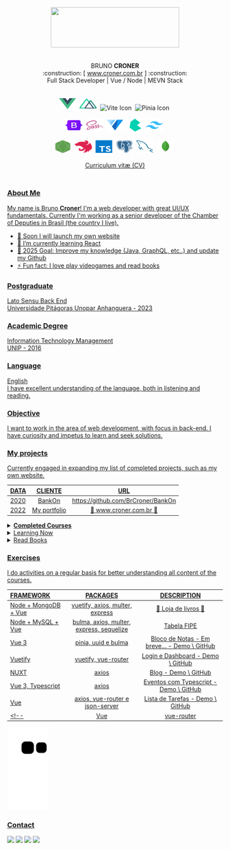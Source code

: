 <div></div><br>&nbsp


<div align="center"><img display="block" width="300" height="94,1" src="https://user-images.githubusercontent.com/15062920/214822601-c4d3d496-eddd-4857-bd7b-22fb061256fa.svg" pointer-events="none"></div>&nbsp

<div align="center"><p>BRUNO <b>CRONER</b> <br>
:construction:  [ <a href="www.croner.com.br" target="_blank">www.croner.com.br</a> ]  :construction: <br>
Full Stack Developer | Vue / Node | MEVN Stack</p>
</div>&nbsp

   <div align="center">
    <img alt="Vue.js Icon" height="30" width="40" src="https://raw.githubusercontent.com/devicons/devicon/master/icons/vuejs/vuejs-original.svg">&nbsp
    <img alt="Nuxt.js Icon" height="30" width="40" src="https://raw.githubusercontent.com/devicons/devicon/master/icons/nuxtjs/nuxtjs-original.svg">&nbsp
    <img alt="Vite Icon" height="30" width="40" src="https://vitejs.dev/logo.svg">&nbsp 
    <img alt="Pinia Icon" height="30" width="40" src="https://pinia.vuejs.org/logo.svg">&nbsp
   </div><br>
   
   <div align="center">
    <img alt="Bootstrap Icon" height="30" width="40" src="https://raw.githubusercontent.com/devicons/devicon/master/icons/bootstrap/bootstrap-original.svg">&nbsp
    <img alt="Sass Icon" height="30" width="40" src="https://raw.githubusercontent.com/devicons/devicon/master/icons/sass/sass-original.svg">&nbsp
    <img alt="Vuetify Icon" height="30" width="40" src="https://raw.githubusercontent.com/devicons/devicon/master/icons/vuetify/vuetify-original.svg">&nbsp
    <img alt="Bulma Icon" height="30" width="40" src="https://raw.githubusercontent.com/devicons/devicon/master/icons/bulma/bulma-plain.svg">
    <img alt="Tailwind Icon" height="30" width="40" src="https://raw.githubusercontent.com/devicons/devicon/refs/heads/master/icons/tailwindcss/tailwindcss-original.svg">&nbsp
    <br> 
   </div><br>
   
   <div align="center">
    <img alt="Node.js Icon" height="30" width="40" src="https://raw.githubusercontent.com/devicons/devicon/master/icons/nodejs/nodejs-plain.svg">&nbsp
    <img alt="NestJS Icon" height="30" width="40" src="https://raw.githubusercontent.com/devicons/devicon/refs/heads/master/icons/nestjs/nestjs-original.svg">&nbsp
    <img alt="TypeScript Icon" height="30" width="40" src="https://raw.githubusercontent.com/devicons/devicon/master/icons/typescript/typescript-original.svg">&nbsp
    <img alt="PostgreSQL Icon" height="30" width="40" src="https://raw.githubusercontent.com/devicons/devicon/master/icons/postgresql/postgresql-plain.svg">&nbsp 
    <img alt="MySQL" height="30" width="40" src="https://raw.githubusercontent.com/devicons/devicon/refs/heads/master/icons/mysql/mysql-original.svg">&nbsp
    <img alt="MongoDB Icon" height="30" width="40" src="https://raw.githubusercontent.com/devicons/devicon/master/icons/mongodb/mongodb-original.svg">&nbsp
    <br> 
   </div><br>
   
</div>

<div align="center">
<a href="#" target="_blank"> Curriculum vitæ (CV) <a>
</div>&nbsp

<div align="center">
  <a href="https://github.com/BrCroner">
<!--  <img height="180em" src="https://github-readme-stats.vercel.app/api?username=brcroner&show_icons=true&theme=shades-of-purple&hide=issues&hide_border=true&include_all_commits=true&count_private=true"/></a>
  <img height="180em" src="https://github-readme-stats.vercel.app/api/top-langs/?username=brcroner&layout=compact&langs_count=7&hide_border=true&theme=shades-of-purple"/><br> -->
 </div>
  
##

### About Me
My name is Bruno **Croner**! I'm a web developer with great UI/UX fundamentals. Currently I'm working as a senior developer of the Chamber of Deputies in Brasil (the country I live).

- 🔭 Soon I will launch my own website
- 🌱 I’m currently learning React
- 🥅 2025 Goal: Improve my knowledge (Java, GraphQL, etc..) and update my Github
- ⚡ Fun fact: I love play videogames and read books<br>

### Postgraduate
Lato Sensu Back End<br>
Universidade Pitágoras Unopar Anhanguera - 2023

### Academic Degree
Information Technology Management<br>
UNIP - 2016
 
### Language 
English<br>
I have excellent understanding of the language, both in listening and reading.

### Objective
I want to work in the area of web development, with focus in back-end. I have curiosity and impetus to learn and seek solutions.

### My projects
Currently engaged in expanding my list of completed projects, such as my own website.

| DATA        | CLIENTE         | URL                                              |
| :---        |    :----:       |    :----:                                        |
| 2020        | BankOn          | https://github.com/BrCroner/BankOn               |
| 2022        | My portfolio    | :construction: www.croner.com.br  :construction: |

  
<details>
  <summary> <b>Completed Courses</b> </summary>
   
| COURSES                                                                                                                                       | WORKLOAD |
| :---                                                                                                                                          |   :----: |
| [NestJS - The Complete Developer's Guide](https://www.udemy.com/course/nuxtjs-vuejs-on-steroids/)                                             | 19h 30m  |
| [Nuxt.js 2 - Vue.js on Steroids](https://www.udemy.com/course/nuxtjs-vuejs-on-steroids/)                                                      | 6h       |
| [NodeJS - The Complete Guide (MVC, REST APIs, GraphQL, Deno)](https://www.udemy.com/course/nodejs-the-complete-guide/)                        | 40h 31m  |
| [Vue - The Complete Guide (incl. Router & Composition API)](https://www.udemy.com/course/vuejs-2-the-complete-guide/)                         | 32h      |
| [Curso SQL Completo](https://www.softblue.com.br/)                                                                                            | 20h      |
| [Curso Análise Orientada a Objetos](https://www.softblue.com.br/)                                                                             | 20h      |
| [Curso Lógica de Programação](https://www.softblue.com.br/)                                                                                   | 20h      |
| [Advanced CSS and Sass: Flexbox, Grid, Animations and More!](https://www.udemy.com/course/advanced-css-and-sass/)                             | 28h      |
| [The Modern JavaScript Bootcamp](https://www.udemy.com/course/modern-javascript)                                                              | 29h 30m  |
| [Beginner JavaScript](https://beginnerjavascript.com/)                                                                                        | 15h      |
| [JavaScript30](https://javascript30.com/)                                                                                                     | 15h      |
| [Git a Web Developer Job: Mastering the Modern Workflow](https://www.udemy.com/course/git-a-web-developer-job-mastering-the-modern-workflow/) | 16h      |
| [HTML, CSS, Sass, UX/UI, Illustrator, SEO Tools, Logo](https://teamtreehouse.com/brcroner)                                                    | 40h      |
  
</details>

<details>
  <summary>Learning Now</summary>
  <p>Some courses I'm in the process of completing.</p>

| COURSES                                                                                                                                      | WORKLOAD |
| :---                                                                                                                                         |  :----:  | 
| [React - The Complete Guide (incl Hooks, React Router, Redux)](https://www.udemy.com/course/react-the-complete-guide-incl-redux/)            | 58h 43m  |


</details>

<details>
  <summary>Read Books</summary>
  &nbsp 

| COVER | NAME                                                                                                                                       |
| :---  | :---:                                                                                                                                      |
| <img align="center" alt="Construindo aplicações com NodeJS" height="100" src="https://m.media-amazon.com/images/I/41zCqRqel9S._SY346_.jpg"> | [Construindo aplicações com NodeJS](https://www.amazon.com.br/gp/product/B093HFTKMV/ref=ppx_yo_dt_b_d_asin_title_o06?ie=UTF8&psc=1)                |
| <img align="center" alt="Aprendendo Node: Usando JavaScript no Servidor" height="100" src="https://images-na.ssl-images-amazon.com/images/I/51wX6cd1iiL._SX357_BO1,204,203,200_.jpg"> | [Aprendendo Node: Usando JavaScript no Servidor](https://www.amazon.com.br/gp/product/8575225405/ref=ppx_yo_dt_b_asin_title_o09_s00?ie=UTF8&psc=1) |
| <img align="center" alt="Fullstack Vue: The Complete Guide to Vue.js" height="100" src="https://m.media-amazon.com/images/I/41fQXCFfU6L.jpg"> | [Fullstack Vue: The Complete Guide to Vue.js](https://www.amazon.com.br/gp/product/B07Y5N8KVQ/ref=ppx_yo_dt_b_d_asin_title_o01?ie=UTF8&psc=1) |

</details>

### Exercises
<p>I do activities on a regular basis for better understanding all content of the courses.</p>

| FRAMEWORK  | PACKAGES                        | DESCRIPTION                                                                                            |
| :---       | :----:                          | :----:                                                                                                 |
| Node + MongoDB + Vue |  vuetify, axios, multer, express | :construction: [Loja de livros](https://github.com/BrCroner/MENV-livros) :construction: |
| Node + MySQL + Vue |  bulma, axios, multer, express, sequelize  |  [Tabela FIPE](https://github.com/BrCroner/tabela-FIPE)  |
| Vue 3       | pinia, uuid e bulma             | Bloco de Notas - Em breve... - Demo \ [GitHub](https://github.com/BrCroner/vue3-composition-api-notes) |
| Vuetify    | vuetify, vue-router  | Login e Dashboard - [Demo](https://vuetify-testing-layout.surge.sh/) \ [GitHub](https://github.com/BrCroner/vuetify-layout) |
| NUXT       | axios                           | Blog - [Demo](https://croner-nuxt-blog.surge.sh/) \ [GitHub](https://github.com/BrCroner/NUXT-Blog)   |
| Vue 3, Typescript | axios  | Eventos com Typescript - [Demo](https://vue3-events-typescript.surge.sh/) \ [GitHub](https://github.com/BrCroner/vue3-events/tree/typescript)    |
| Vue       | axios, vue-router e json-server | Lista de Tarefas - Demo \ [GitHub](https://github.com/BrCroner/vue-rotas )                            |
<!-- | Vue        | vue-router                      | Jogo Monster Slayer - Demo \ [GitHub](https://github.com/BrCroner/monster-slayer)             | -->

![Snake animation](https://github.com/brcroner/brcroner/blob/output/github-contribution-grid-snake.svg)

### Contact
<div>
   <a href="https://www.linkedin.com/in/croner/" target="_blank"><img src="https://img.shields.io/badge/-LinkedIn-%230077B5?style=for-the-badge&logo=linkedin&logoColor=white" target="_blank"></a> 
  <a href="https://web.whatsapp.com/send?phone=5561981167309&text&app_absent=0" target="_blank"><img src="https://img.shields.io/badge/WhatsApp-25D366?style=for-the-badge&logo=whatsapp&logoColor=white" target="_blank"></a>
    <a href="https://www.instagram.com/brcroner/" target="_blank"><img src="https://img.shields.io/badge/Instagram-E4405F?style=for-the-badge&logo=instagram&logoColor=white" target="_blank"></a>
    <a href="https://discordapp.com/users/kronner#0952" target="_blank"><img src="https://img.shields.io/badge/Discord-7289DA?style=for-the-badge&logo=discord&logoColor=white" target="_blank"></a>
</div>


